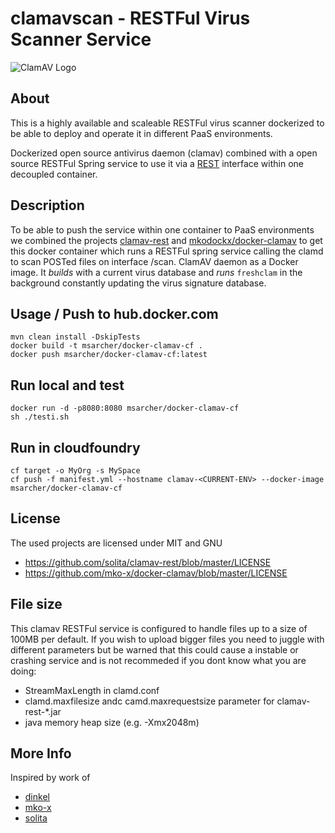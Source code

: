 # clamavscan - RESTFul Virus Scanner Service

![ClamAV Logo](http://www.clamav.net/assets/clamav-trademark.png)

## About
This is a highly available and scaleable RESTFul virus scanner dockerized to be able to deploy and operate it in different PaaS environments. 

Dockerized open source antivirus daemon (clamav) combined with a open source RESTFul Spring service to use it via a [REST](https://en.wikipedia.org/wiki/Representational_state_transfer) interface within one decoupled container.

## Description
To be able to push the service within one container to PaaS environments we combined the projects [clamav-rest](https://github.com/solita/clamav-rest) and [mkodockx/docker-clamav](https://hub.docker.com/r/mkodockx/docker-clamav/) to get this docker container which runs a RESTFul spring service calling the clamd to scan POSTed files on interface /scan. ClamAV daemon as a Docker image. It *builds* with a current virus database and *runs* `freshclam` in the background constantly updating the virus signature database.


## Usage / Push to hub.docker.com

	mvn clean install -DskipTests
    docker build -t msarcher/docker-clamav-cf .
    docker push msarcher/docker-clamav-cf:latest

## Run local and test

    docker run -d -p8080:8080 msarcher/docker-clamav-cf
    sh ./testi.sh 

## Run in cloudfoundry

	cf target -o MyOrg -s MySpace
    cf push -f manifest.yml --hostname clamav-<CURRENT-ENV> --docker-image msarcher/docker-clamav-cf


## License
The used projects are licensed under MIT and GNU

* https://github.com/solita/clamav-rest/blob/master/LICENSE
* https://github.com/mko-x/docker-clamav/blob/master/LICENSE

## File size
This clamav RESTFul service is configured to handle files up to a size of 100MB per default. If you wish to upload bigger files you need to juggle with different parameters but be warned that this could cause a instable or crashing service and is not recommeded if you dont know what you are doing:
* StreamMaxLength in clamd.conf
* clamd.maxfilesize andc camd.maxrequestsize parameter for clamav-rest-*.jar
* java memory heap size (e.g. -Xmx2048m)

## More Info
Inspired by work of 

* [dinkel](https://github.com/dinkel)
* [mko-x](https://github.com/mko-x)
* [solita](https://github.com/solita)

